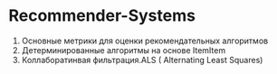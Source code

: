 # Recommender-Systems
1. Основные метрики для оценки рекомендательных алгоритмов
2. Детерминированные алгоритмы на основе ItemItem
3. Коллаборатинвая фильтрация.ALS ( Alternating Least Squares)
